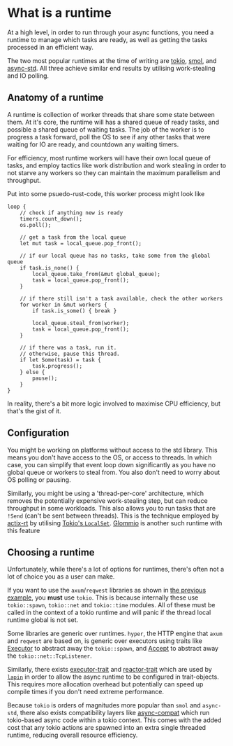 # What is a runtime

At a high level, in order to run through your async functions, you need a runtime to manage which tasks are ready,
as well as getting the tasks processed in an efficient way.

The two most popular runtimes at the time of writing are [tokio](https://tokio.rs/), [smol](https://docs.rs/smol/1.2.5/smol/), and [async-std](https://async.rs/).
All three achieve similar end results by utilising work-stealing and IO polling.

## Anatomy of a runtime

A runtime is collection of worker threads that share some state between them. At it's core, the runtime
will has a shared queue of ready tasks, and possible a shared queue of waiting tasks. The job of the worker
is to progress a task forward, poll the OS to see if any other tasks that were waiting for IO are ready, and countdown any waiting timers.

For efficiency, most runtime workers will have their own local queue of tasks, and employ tactics like work distribution and work stealing in order
to not starve any workers so they can maintain the maximum parallelism and throughput.

Put into some psuedo-rust-code, this worker process might look like

```rust,ignore
loop {
    // check if anything new is ready
    timers.count_down();
    os.poll();

    // get a task from the local queue
    let mut task = local_queue.pop_front();

    // if our local queue has no tasks, take some from the global queue
    if task.is_none() {
        local_queue.take_from(&mut global_queue);
        task = local_queue.pop_front();
    }

    // if there still isn't a task available, check the other workers
    for worker in &mut workers {
        if task.is_some() { break }

        local_queue.steal_from(worker);
        task = local_queue.pop_front();
    }

    // if there was a task, run it.
    // otherwise, pause this thread.
    if let Some(task) = task {
        task.progress();
    } else {
        pause();
    }
}
```

In reality, there's a bit more logic involved to maximise CPU efficiency, but that's the gist of it.

## Configuration

You might be working on platforms without access to the std library. This means you don't have access to the OS,
or access to threads. In which case, you can simplify that event loop down significantly as you have no global queue
or workers to steal from. You also don't need to worry about OS polling or pausing. 

Similarly, you might be using a 'thread-per-core' architecture, which removes the potentially expensive work-stealing step,
but can reduce throughput in some workloads. This also allows you to run tasks that are `!Send` (can't be sent between threads).
This is the technique employed by [actix-rt](https://docs.rs/actix-rt/2.7.0/actix_rt/)
by utilising [Tokio's `LocalSet`](https://docs.rs/tokio/1.22.0/tokio/task/struct.LocalSet.html).
[Glommio](https://www.datadoghq.com/blog/engineering/introducing-glommio/) is another such runtime with this feature

## Choosing a runtime

Unfortunately, while there's a lot of options for runtimes, there's often not a lot of choice you as a user can make.

If you want to use the `axum`/`reqwest` libraries as shown in [the previous example](./01-example.md), you **must** use `tokio`. This is because
internally these use `tokio::spawn`, `tokio::net` and `tokio::time` modules. All of these must be called in the context of a tokio runtime
and will panic if the thread local runtime global is not set.

Some libraries are generic over runtimes. `hyper`, the HTTP engine that `axum` and `reqwest` are based on, is generic over executors using
traits like [Executor](https://docs.rs/hyper/0.14.23/hyper/rt/trait.Executor.html) to abstract away the `tokio::spawn`, 
and [Accept](https://docs.rs/hyper/0.14.23/hyper/server/accept/trait.Accept.html) to abstract away the `tokio::net::TcpListener`.

Similarly, there exists [executor-trait](https://docs.rs/executor-trait/2.1.0/executor_trait/)
and [reactor-trait](https://docs.rs/reactor-trait/1.1.0/reactor_trait/index.html) which are used by [`lapin`](https://crates.io/crates/lapin)
in order to allow the async runtime to be configured in trait-objects. This requires more allocation overhead but potentially can
speed up compile times if you don't need extreme performance.

Because `tokio` is orders of magnitudes more popular than `smol` and `async-std`, there also exists compatibility layers like
[async-compat](https://docs.rs/async-compat/latest/async_compat/) which run tokio-based async code within a tokio context.
This comes with the added cost that any tokio actions are spawned into an extra single threaded runtime, reducing overall resource
efficiency.
